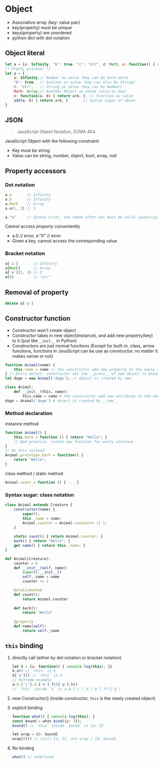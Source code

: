 # Object

- Associative array (key: value pair)
- key(property) must be unique
- keys(property) are unordered
- python dict with dot notation

## Object literal

```javascript
let a = {a: Infinity, "b": true, "c": "str", d: Math, e: function() { return 3; }, add(a, b) { return a+b; }};
/* Pretty printed: */
let a = {
	a: Infinity,// Number as value (key can be bare word)
	"b": true,  // boolean as value (key can also be String)
	0: "str",   // String as value (key can be Number)
	Math: Array,// Another Object as value (also as key)
	e: function(a, b) { return a+b; }, // Function as value
	add(a, b) { return a+b; }       // Syntax sugar of above
}
```

## JSON

>JavaScript Object Notation, ECMA 404

JavaScript Object with the following constraint:

- Key must be string
- Value can be string, number, object, bool, array, null

## Property accessors

### Dot notation

```javascript
a.a       // Infinity
a.b       // Infinity
a.Math    // Array
a.e(1, 2) // 3

a."a"     // Syntax Error, the token after dot must be valid javascript identifier 
```

Cannot access property conveniently

- a.0 // error, a."0" // error
- Given a key, cannot access the corresponding value

### Bracket notation

```javascript
a['a']       // Infinity
a[Math]      // Array
a['e'](1, 2) // 3
a[0]         // "str"
```

## Removal of property

```javascript
delete a['a']
```

## Constructor function

- Constructor won't create object
- Constructor takes in new object(instance), and add new property(key) to it (just like`__init__` in Python)
- Constructors are just normal functions (Except for built-in, class, arrow functions, functions in JavaScript can be use as constructor, no matter it makes sense or not)

```javascript
function Animal(name) {
	this.name = name // the constructor add new property to the newly created object
} /* Extra detail: constructor set the __proto__ of new object to Animal.prototype*/
let doge = new Animal('doge'); // object is created by new
```

```python
class Animal:
	def __init__(this, name):
		this.name = name # the constructor add new attribute to the newly created object
doge = Animal('doge') # object is created by __new__
```

### Method declaration

instance method

```javascript
function Animal() {
	this.bark = function () { return "Hello"; }
	// Bad practice, create new function for every instance
}
// Do this instead
Animal.prototype.bark = function() {
	return "Hello";
}
```

class method / static method

```javascript
Animal.count = function () { ... }
```

### Syntax sugar: class notation

```javascript
class Animal extends Creature {
    constructor(name) {
        super();
        this._name = name;
        Animal.counter = Animal.counter++ || 1;
    }
    
    static count() { return Animal.counter; }
    bark() { return "Hello"; }
 	get name() { return this._name; }   
}
```

```python
def Animal(Creature):
    counter = 0
	def __init__(self, name):
        super().__init__()
		self._name = name
		counter += 1

    @staticmethod
    def count():
        return Animal.counter
    
    def bark():
        return "Hello"
    
    @property
    def name(self):
        return self._name
```

## `this` binding

1. directly call (either by dot notation or bracket notation)

   ```javascript
   let k = {a: function() { console.log(this); }}
   k.a() // `this` is k
   k['a']() // `this` is k
   // Extreme example
   a.b.['c'].d.['e'].f()['g'].h()
   // `this` inside `h` is a.b.['c'].d.['e'].f()['g']
   ```

2. new Constructor() (inside constructor, `this` is the newly created object)

3. explicit binding

   ```javascript
   function what() { console.log(this); }
   const bound = what.bind({a: 3});
   bound() // `this` inside `bound` is {a: 3} 
   
   let wrap = {0: bound}
   wrap[0]() // still {a: 3}, not wrap / {0: bound}
   ```

4. No binding

   ```javascript
   what() // undefined
   ```


